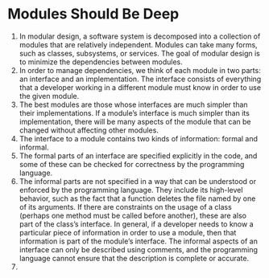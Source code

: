 # Modules Should Be Deep

1. In modular design, a software system is decomposed into a collection of modules that are relatively independent. Modules can take many forms, such as classes, subsystems, or services. The goal of modular design is to minimize the dependencies between modules.
2. In order to manage dependencies, we think of each module in two parts: an interface and an implementation. The interface consists of everything that a developer working in a different module must know in order to use the given module.
3. The best modules are those whose interfaces are much simpler than their implementations. If a module’s interface is much simpler than its implementation, there will be many aspects of the module that can be changed without affecting other modules.
4. The interface to a module contains two kinds of information: formal and informal.
5. The formal parts of an interface are specified explicitly in the code, and some of these can be checked for correctness by the programming language.
6. The informal parts are not specified in a way that can be understood or enforced by the programming language. They include its high-level behavior, such as the fact that a function deletes the file named by one of its arguments. If there are constraints on the usage of a class (perhaps one method must be called before another), these are also part of the class’s interface. In general, if a developer needs to know a particular piece of information in order to use a module, then that information is part of the module’s interface. The informal aspects of an interface can only be described using comments, and the programming language cannot ensure that the description is complete or accurate.
7. 
